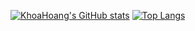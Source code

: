[![KhoaHoang's GitHub stats](https://github-readme-stats.vercel.app/api?username=ehoang0106&show_icons=true&theme=tokyonight&hide_rank=true&hide_border=true&hide=contribs&custom_title=Noob%27s%20stats)](https://github.com/ehoang0106) [![Top Langs](https://github-readme-stats.vercel.app/api/top-langs/?username=ehoang0106&theme=tokyonight&layout=compact&hide_border=true)](https://github.com/ehoang0106)
